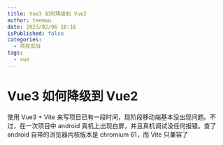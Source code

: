 ```yaml
---
title: Vue3 如何降级到 Vue2
author: teemwu
date: 2023/02/06 10:16
isPublished: false
categories:
  - 项目实战
tags:
  - vue
---
```


# Vue3 如何降级到 Vue2

使用 Vue3 + Vite 来写项目已有一段时间，现阶段移动端基本没出现问题。不过，在一次项目中 android 真机上出现白屏，并且真机调试没任何报错。查了 android 自带的浏览器内核版本是 chromium 61，而 Vite 只兼容了